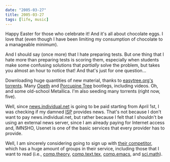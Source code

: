 ```yaml
---
date: "2005-03-27"
title: 2005-03-27
tags: [life, music]
---
```

Happy Easter for those who celebrate it! And it's all about
chocolate eggs. I love that (even though I have been limiting my
consumption of chocolate to a manageable minimum).

And I should say (once more) that I hate preparing tests. But one
thing that I hate more than preparing tests is scoring them,
especially when students make some confusing solutions that
*partially* solve the problem, but takes you almost an hour to
notice that! And that's just for one question...

Downloading huge quantities of new material, thanks to
[easytree.org's torrents](http://www.easytree.org/). Many
[Opeth](http://www.opeth.com/) and
[Porcupine Tree](http://www.porcupinetree.com/) bootlegs, including
videos. Oh, and some old-school Metallica. I'm also seeding many
torrents (right now, five).

Well, since [news.individual.net](http://news.individual.net/) is
going to be paid starting from April 1st, I was checking if my
damned [ISP](http://www.uol.com.br/) provides news. That's not
because I don't want to pay news.individual.net, but rather because
I felt that I shouldn't be using an external news server, since I
am already paying for Internet access and, IMNSHO, Usenet is one of
the basic services that every provider has to provide.

Well, I am sincerely considering going to sign up with
[their competitor](http://www.terra.com.br/), which has a huge
amount of groups in their service, including those that I want to
read (i.e., [comp.theory](news:comp.theory),
[comp.text.tex](news:comp.text.tex), [comp.emacs](news:comp.emacs),
and [sci.math](news:sci.math)).


